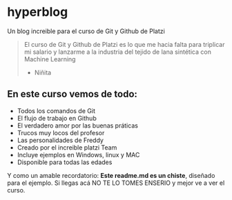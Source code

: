 # hyperblog 
Un blog increible para el curso de Git y Github de Platzi
>El curso de Git y Github de Platzi es lo que me hacia falta para triplicar mi salario y lanzarme a la industria del tejido de lana sintética con Machine Learning 
> - Niñita

## En este curso vemos de todo:
* Todos los comandos de Git
* El flujo de trabajo en Github
* El verdadero amor por las buenas práticas
* Trucos muy locos del profesor
* Las personalidades de Freddy 
* Creado por el increible platzi Team
* Incluye ejemplos en Windows, linux y MAC
* Disponible para todas las edades

Y como un amable recordatorio: **Este readme.md es un chiste**, diseñado para el ejemplo. Si llegas acá NO TE LO TOMES ENSERIO y mejor ve a ver el curso. 
